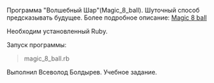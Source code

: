 Программа "Волшебный Шар"(Magic_8_ball). Шуточный способ предсказывать будущее.
Более подробное описание: <a href=https://ru.wikipedia.org/wiki/Magic_8_ball]>Magic 8 ball</a>

Необходим установленный Ruby.

Запуск программы:
>magic_8_ball.rb

Выполнил Всеволод Болдырев. Учебное задание.
